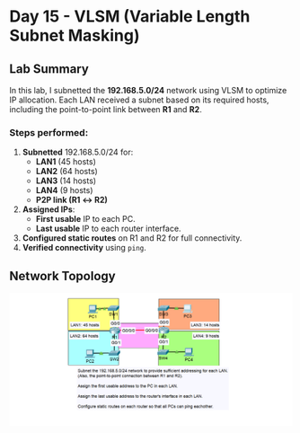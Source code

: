 # Day 15 - VLSM (Variable Length Subnet Masking)

## Lab Summary  
In this lab, I subnetted the **192.168.5.0/24** network using VLSM to optimize IP allocation. Each LAN received a subnet based on its required hosts, including the point-to-point link between **R1** and **R2**.

### Steps performed:
1. **Subnetted** 192.168.5.0/24 for:  
   - **LAN1** (45 hosts)  
   - **LAN2** (64 hosts)  
   - **LAN3** (14 hosts)  
   - **LAN4** (9 hosts)  
   - **P2P link (R1 ↔ R2)**  
2. **Assigned IPs**:  
   - **First usable** IP to each PC.  
   - **Last usable** IP to each router interface.  
3. **Configured static routes** on R1 and R2 for full connectivity.  
4. **Verified connectivity** using `ping`.

## Network Topology
![Lab Topology](vlsm.png)


